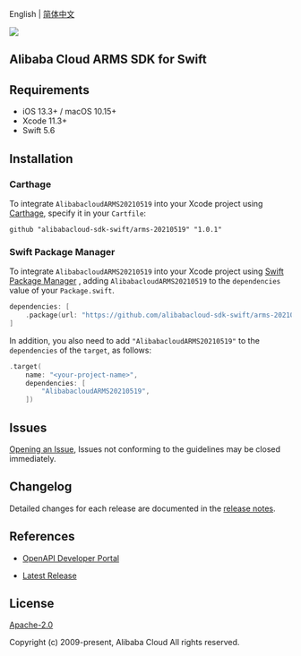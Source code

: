 English | [简体中文](README-CN.md)

![](https://aliyunsdk-pages.alicdn.com/icons/AlibabaCloud.svg)

## Alibaba Cloud ARMS SDK for Swift

## Requirements

- iOS 13.3+ / macOS 10.15+
- Xcode 11.3+
- Swift 5.6

## Installation

### Carthage

To integrate `AlibabacloudARMS20210519` into your Xcode project using [Carthage](https://github.com/Carthage/Carthage), specify it in your `Cartfile`:

```ogdl
github "alibabacloud-sdk-swift/arms-20210519" "1.0.1"
```

### Swift Package Manager

To integrate `AlibabacloudARMS20210519` into your Xcode project using [Swift Package Manager](https://swift.org/package-manager/) , adding `AlibabacloudARMS20210519` to the `dependencies` value of your `Package.swift`.

```swift
dependencies: [
    .package(url: "https://github.com/alibabacloud-sdk-swift/arms-20210519.git", from: "1.0.1")
]
```

In addition, you also need to add `"AlibabacloudARMS20210519"` to the `dependencies` of the `target`, as follows:

```swift
.target(
    name: "<your-project-name>",
    dependencies: [
        "AlibabacloudARMS20210519",
    ])
```

## Issues

[Opening an Issue](https://github.com/alibabacloud-sdk-swift/arms-20210519/issues/new), Issues not conforming to the guidelines may be closed immediately.

## Changelog

Detailed changes for each release are documented in the [release notes](./ChangeLog.txt).

## References

* [OpenAPI Developer Portal](https://next.api.alibabacloud.com/home)
- [Latest Release](https://github.com/alibabacloud-sdk-swift/arms-20210519)

## License

[Apache-2.0](http://www.apache.org/licenses/LICENSE-2.0)

Copyright (c) 2009-present, Alibaba Cloud All rights reserved.

